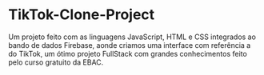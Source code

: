 # TikTok-Clone-Project
Um projeto feito com as linguagens JavaScript, HTML e CSS integrados ao bando de dados Firebase, aonde criamos uma interface com referência a do TikTok, um ótimo projeto FullStack com grandes conhecimentos feito pelo curso gratuito da EBAC.
